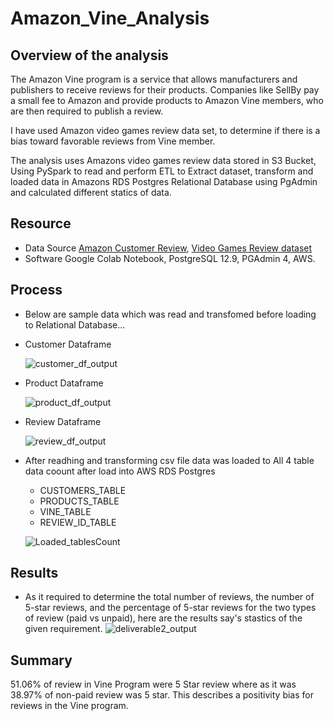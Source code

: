 # Amazon_Vine_Analysis
## Overview of the analysis

The Amazon Vine program is a service that allows manufacturers and publishers to receive reviews for their products. Companies like SellBy pay a small fee to Amazon and provide products to Amazon Vine members, who are then required to publish a review. 

I have used Amazon video games review data set, to determine if there is a bias toward favorable reviews from Vine member.

The analysis uses Amazons video games review data stored in S3 Bucket, Using PySpark to read and perform ETL to Extract dataset, transform and loaded data in Amazons RDS Postgres Relational Database using PgAdmin and calculated different statics of data.

## Resource 

* Data Source [Amazon Customer Review](https://s3.amazonaws.com/amazon-reviews-pds/tsv/index.txt), [Video Games Review dataset](https://s3.amazonaws.com/amazon-reviews-pds/tsv/amazon_reviews_us_Video_Games_v1_00.tsv.gz)
* Software Google Colab Notebook, PostgreSQL 12.9, PGAdmin 4, AWS.

## Process
   
* Below are sample data which was read and transfomed before loading to Relational Database...
*   Customer Dataframe 

     ![customer_df_output](https://user-images.githubusercontent.com/91766890/152720600-82f732ce-2699-4511-bc65-1a390c221490.PNG)
*   Product Dataframe

     ![product_df_output](https://user-images.githubusercontent.com/91766890/152720634-1b2eed3e-c966-4360-ac7a-2204f834053a.PNG)
*   Review Dataframe

     ![review_df_output](https://user-images.githubusercontent.com/91766890/152720668-eff1a73c-6c9b-4f91-957e-5ac4dbd5d1c9.PNG)

* After readhing and transforming csv file data was loaded to All 4 table data coount after load into AWS RDS Postgres   
  *   CUSTOMERS_TABLE
  *   PRODUCTS_TABLE
  *   VINE_TABLE
  *   REVIEW_ID_TABLE
    
    ![Loaded_tablesCount](https://user-images.githubusercontent.com/91766890/152720228-750381fd-6ff3-43c3-9224-b42fc220792a.PNG)
## Results
  * As it required to determine the total number of reviews, the number of 5-star reviews, and the percentage of 5-star reviews for the two types of review (paid vs unpaid), here are the results say's stastics of the given requirement.
    ![deliverable2_output](https://user-images.githubusercontent.com/91766890/152721686-1c54b9b9-c10e-40c8-b808-ca9793f98457.PNG)
## Summary
  51.06% of review in Vine Program were 5 Star review where as it was 38.97% of non-paid review was 5 star.  This describes a positivity bias for reviews in the Vine program.

